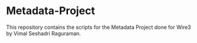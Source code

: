 # Metadata-Project

This repository contains the scripts for the Metadata Project done for Wire3 by Vimal Seshadri Raguraman.
